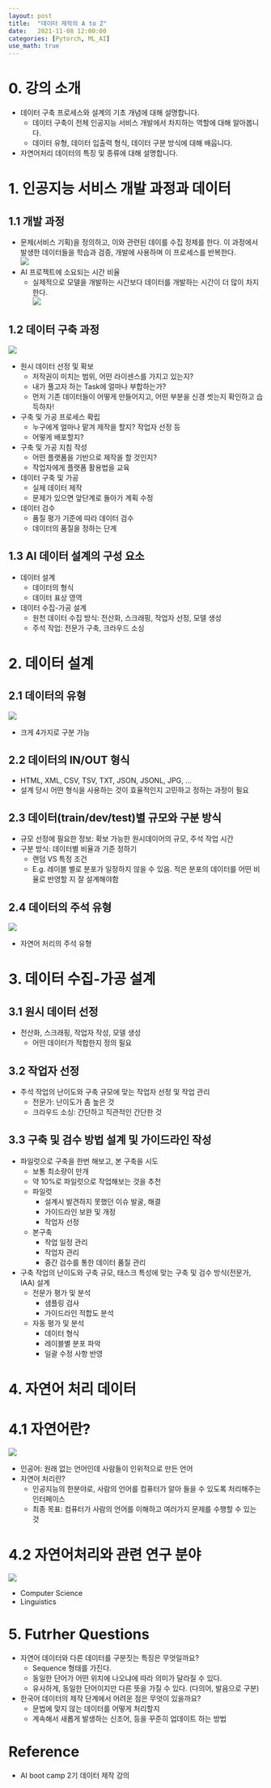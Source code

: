 ```yaml
---
layout: post
title:  "데이터 제작의 A to Z"
date:   2021-11-08 12:00:00
categories: [Pytorch, ML_AI]
use_math: true
---
```


# 0. 강의 소개
* 데이터 구축 프로세스와 설계의 기초 개념에 대해 설명합니다.
    * 데이터 구축이 전체 인공지능 서비스 개발에서 차지하는 역할에 대해 알아봅니다.
    * 데이터 유형, 데이터 입출력 형식, 데이터 구분 방식에 대해 배웁니다.
* 자연어처리 데이터의 특징 및 종류에 대해 설명합니다.
 
# 1. 인공지능 서비스 개발 과정과 데이터
## 1.1 개발 과정
* 문제(서비스 기획)을 정의하고, 이와 관련된 데이를 수집 정제를 한다. 이 과정에서 발생한 데이터들을 학습과 검증, 개발에 사용하며 이 프로세스를 반복한다.  
    ![](/assets/image/data/1_1.PNG)  
* AI 프로젝트에 소요되는 시간 비율
    * 실제적으로 모델을 개발하는 시간보다 데이터를 개발하는 시간이 더 많이 차지한다.  
    ![](/assets/image/data/1_2.PNG)  

## 1.2 데이터 구축 과정
![](/assets/image/data/1_3.PNG)
* 원시 데이터 선정 및 확보
    * 저작권이 미치는 범위, 어떤 라이센스를 가지고 있는지?
    * 내가 풀고자 하는 Task에 얼마나 부합하는가?
    * 먼저 기존 데이터들이 어떻게 만들어지고, 어떤 부분을 신경 썻는지 확인하고 습득하자!
* 구축 및 가공 프로세스 확립
    * 누구에게 얼마나 맡겨 제작을 할지? 작업자 선정 등
    * 어떻게 배포할지?
* 구축 및 가공 지침 작성
    * 어떤 플랫폼을 기반으로 제작을 할 것인지?
    * 작업자에게 플랫폼 활용법을 교육
* 데이터 구축 및 가공
    * 실제 데이터 제작
    * 문제가 있으면 앞단계로 돌아가 계획 수정
* 데이터 검수
    * 품질 평가 기준에 따라 데이터 검수
    * 데이터의 품질을 정하는 단계

## 1.3 AI 데이터 설계의 구성 요소
* 데이터 설계
    * 데이터의 형식
    * 데이터 표상 영역
* 데이터 수집-가공 설계
    * 원천 데이터 수집 방식: 전산화, 스크래핑, 작업자 선정, 모델 생성
    * 주석 작업: 전문가 구축, 크라우드 소싱

# 2. 데이터 설계
## 2.1 데이터의 유형
![](/assets/image/data/1_4.PNG)  
* 크게 4가지로 구분 가능

## 2.2 데이터의 IN/OUT 형식
* HTML, XML, CSV, TSV, TXT, JSON, JSONL, JPG, ...
* 설계 당시 어떤 형식을 사용하는 것이 효율적인지 고민하고 정하는 과정이 필요

## 2.3 데이터(train/dev/test)별 규모와 구분 방식
* 규모 선정에 필요한 정보: 확보 가능한 원시데이어의 규모, 주석 작업 시간
* 구분 방식: 데이터별 비율과 기준 정하기
    * 랜덤 VS 특정 조건
    * E.g. 레이블 별로 분포가 일정하지 않을 수 있음. 적은 분포의 데이터를 어떤 비율로 반영할 지 잘 설계해야함

## 2.4 데이터의 주석 유형
![](/assets/image/data/1_5.PNG)  
* 자연어 처리의 주석 유형

# 3. 데이터 수집-가공 설계
## 3.1 원시 데이터 선정
* 전산화, 스크래핑, 작업자 작성, 모델 생성
    * 어떤 데이터가 적합한지 정의 필요

## 3.2 작업자 선정
* 주석 작업의 난이도와 구축 규모에 맞는 작업자 선정 및 작업 관리
    * 전문가: 난이도가 좀 높은 것
    * 크라우드 소싱: 간단하고 직관적인 간단한 것

## 3.3 구축 및 검수 방법 설계 및 가이드라인 작성
* 파일럿으로 구축을 한번 해보고, 본 구축을 시도
    * 보통 최소량이 만개
    * 약 10%로 파일럿으로 작업해보는 것을 추천
    * 파일럿
        * 설계시 발견하지 못했던 이슈 발굴, 해결
        * 가이드라인 보완 및 개정
        * 작업자 선정
    * 본구축
        * 작업 일정 관리
        * 작업자 관리
        * 중간 검수를 통한 데이터 품질 관리
* 구축 작업의 난이도와 구축 규모, 태스크 특성에 맞는 구축 및 검수 방식(전문가, IAA) 설계
    * 전문가 평가 및 분석
        * 샘플링 검사
        * 가이드라인 적합도 분석
    * 자동 평가 및 분석
        * 데이터 형식
        * 레이블별 분포 파악
        * 일괄 수정 사항 반영

# 4. 자연어 처리 데이터
# 4.1 자연어란?
![](/assets/image/data/1_6.PNG)  
* 인공어: 원래 없는 언어인데 사람들이 인위적으로 만든 언어
* 자연어 처리란?
    * 인공지능의 한분야로, 사람의 언어를 컴퓨터가 알아 들을 수 있도록 처리해주는 인터페이스
    * 최종 목표: 컴퓨터가 사람의 언어를 이해하고 여러가지 문제를 수행할 수 있는 것

# 4.2 자연어처리와 관련 연구 분야
![](/assets/image/data/1_7.PNG)  
* Computer Science
* Linguistics

# 5. Futrher Questions
* 자연어 데이터와 다른 데이터를 구분짓는 특징은 무엇일까요?
    * Sequence 형태를 가진다.
    * 동일한 단어가 어떤 위치에 나오냐에 따라 의미가 달라질 수 있다.
    * 유사하게, 동일한 단어이지만 다른 뜻을 가질 수 있다. (다의어, 발음으로 구분)
* 한국어 데이터의 제작 단계에서 어려운 점은 무엇이 있을까요?
    * 문법에 맞지 않는 데이터를 어떻게 처리할지
    * 계속해서 새롭게 발생하는 신조어, 등을 꾸준히 업데이트 하는 방법

# Reference
* AI boot camp 2기 데이터 제작 강의